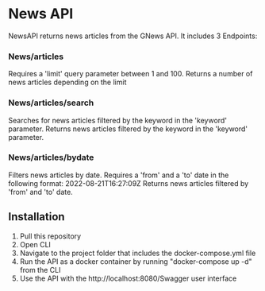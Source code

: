 # News API

NewsAPI returns news articles from the GNews API.
It includes 3 Endpoints:

### News/articles
Requires a 'limit' query parameter between 1 and 100. Returns a number of news articles depending on the limit
### News/articles/search
Searches for news articles filtered by the keyword in the 'keyword' parameter. Returns news articles filtered by the keyword in the 'keyword' parameter.
### News/articles/bydate
Filters news articles by date. Requires a 'from' and a 'to' date in the following format: 2022-08-21T16:27:09Z Returns news articles filtered by 'from' and 'to' date.

## Installation
1. Pull this repository
2. Open CLI
3. Navigate to the project folder that includes the docker-compose.yml file
4. Run the API as a docker container by running "docker-compose up -d" from the CLI
5. Use the API with the http://localhost:8080/Swagger user interface 
